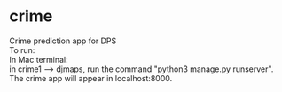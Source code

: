 # crime
Crime prediction app for DPS <br/>
To run: <br/>
  In Mac terminal: <br/>
    in crime1 --> djmaps, run the command "python3 manage.py runserver". The crime app will appear in localhost:8000.
